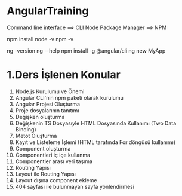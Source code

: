 # AngularTraining

Command line interface ==> CLI
Node Package Manager ==> NPM

npm install
node -v
npm -v

ng -version
ng --help
npm install -g @angular/cli
ng new MyApp

# 1.Ders İşlenen Konular

1. Node.js Kurulumu ve Önemi
2. Angular CLI'nin npm paketi olarak kurulumu
3. Angular Projesi Oluşturma
4. Proje dosyalarının tanıtımı
5. Değişken oluşturma
6. Değişkenin TS Dosyasıyle HTML Dosyasında Kullanımı (Two Data Binding)
7. Metot Oluşturma
8. Kayıt ve Listeleme İşlemi (HTML tarafında For döngüsü kullanımı)
9. Component oluşturma
10. Componentleri iç içe kullanma
11. Componentler arası veri taşıma
12. Routing Yapısı
13. Layout ile Routing Yapısı
14. Layout dışına component ekleme
15. 404 sayfası ile bulunmayan sayfa yönlendirmesi
